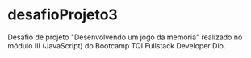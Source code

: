 # desafioProjeto3
Desafio de projeto "Desenvolvendo um jogo da memória" realizado no módulo III (JavaScript) do Bootcamp TQI Fullstack Developer Dio.
